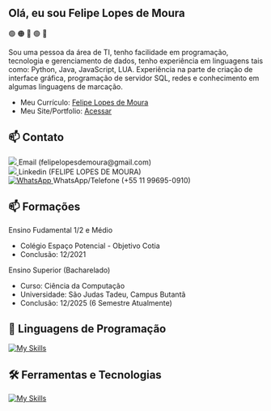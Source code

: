 ## Olá, eu sou Felipe Lopes de Moura 
🟢 🟠 🔴 🟢 🔵

Sou uma pessoa da área de TI, tenho facilidade em programação, tecnologia e gerenciamento de dados, tenho
experiência em linguagens tais como: Python, Java, JavaScript, LUA. Experiência na parte de criação de interface
gráfica, programação de servidor SQL, redes e conhecimento em algumas linguagens de marcação.
- Meu Currículo: <a target="_blank" href="https://github.com/flopessz/meucurriculo/blob/main/Curr%C3%ADculo-FelipeLopesDeMoura.pdf">Felipe Lopes de Moura</a>
- Meu Site/Portfolio: <a target="_blank" href="https://my-curriculum-three.vercel.app/">Acessar</a>

## 📫 Contato
<a href="mailto:felipelopesdemoura@gmail.com">
  <img src="https://img.shields.io/badge/-Gmail-%23333?style=for-the-badge&logo=gmail&logoColor=white" target="_blank">
</a>
Email (felipelopesdemoura@gmail.com)
<br>
<a href="https://www.linkedin.com/in/felipe-lopes-de-moura-296936246" target="_blank">
  <img src="https://img.shields.io/badge/-LinkedIn-%230077B5?style=for-the-badge&logo=linkedin&logoColor=white" target="_blank">
</a>
Linkedin (FELIPE LOPES DE MOURA)
<br>
<a href="https://wa.me/5511996950910" target="_blank">
  <img src="https://img.shields.io/badge/-WhatsApp-%25D366?style=for-the-badge&logo=whatsapp&logoColor=white" alt="WhatsApp">
</a>
WhatsApp/Telefone (+55 11 99695-0910)
<br>

## 📫 Formações
Ensino Fudamental 1/2 e Médio
- Colégio Espaço Potencial - Objetivo Cotia
- Conclusão: 12/2021
  
Ensino Superior (Bacharelado) 
- Curso: Ciência da Computação 
- Universidade: São Judas Tadeu, Campus Butantã
- Conclusão: 12/2025 (6 Semestre Atualmente)

## 🚀 Linguagens de Programação
[![My Skills](https://skillicons.dev/icons?i=java,javascript,python,html,css,lua,typescript)](https://my-curriculum-versel.dev)<br>

## 🛠️ Ferramentas e Tecnologias
[![My Skills](https://skillicons.dev/icons?i=vscode,mysql,git,github,react,next,nodejs,tailwind)](https://my-curriculum-versel.dev)<br>
